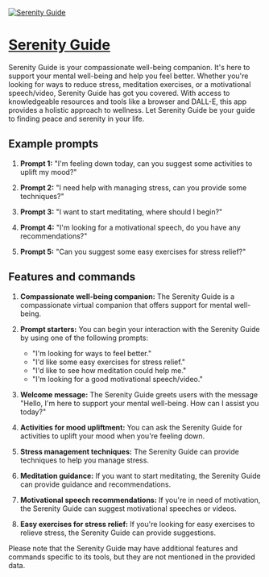 [![Serenity Guide](https://files.oaiusercontent.com/file-VglK381t2dIcDNvUKbwZ5XUC?se=2123-10-20T09%3A57%3A05Z&sp=r&sv=2021-08-06&sr=b&rscc=max-age%3D31536000%2C%20immutable&rscd=attachment%3B%20filename%3Dcd4603a0-cbf1-4ed9-ad66-83b8609c3e4c.png&sig=HSryqGUz3si/A3P6sXjE8yWMtsLhlgG0Cp1xOQ1f3Ag%3D)](https://chat.openai.com/g/g-3S0ZNtwms-serenity-guide)

# [Serenity Guide](https://chat.openai.com/g/g-3S0ZNtwms-serenity-guide)

Serenity Guide is your compassionate well-being companion. It's here to support your mental well-being and help you feel better. Whether you're looking for ways to reduce stress, meditation exercises, or a motivational speech/video, Serenity Guide has got you covered. With access to knowledgeable resources and tools like a browser and DALL-E, this app provides a holistic approach to wellness. Let Serenity Guide be your guide to finding peace and serenity in your life.

## Example prompts

1. **Prompt 1:** "I'm feeling down today, can you suggest some activities to uplift my mood?"

2. **Prompt 2:** "I need help with managing stress, can you provide some techniques?"

3. **Prompt 3:** "I want to start meditating, where should I begin?"

4. **Prompt 4:** "I'm looking for a motivational speech, do you have any recommendations?"

5. **Prompt 5:** "Can you suggest some easy exercises for stress relief?"

## Features and commands

1. **Compassionate well-being companion:** The Serenity Guide is a compassionate virtual companion that offers support for mental well-being.

2. **Prompt starters:** You can begin your interaction with the Serenity Guide by using one of the following prompts:
   - "I'm looking for ways to feel better."
   - "I'd like some easy exercises for stress relief."
   - "I'd like to see how meditation could help me."
   - "I'm looking for a good motivational speech/video."

3. **Welcome message:** The Serenity Guide greets users with the message "Hello, I'm here to support your mental well-being. How can I assist you today?"

4. **Activities for mood upliftment:** You can ask the Serenity Guide for activities to uplift your mood when you're feeling down.

5. **Stress management techniques:** The Serenity Guide can provide techniques to help you manage stress.

6. **Meditation guidance:** If you want to start meditating, the Serenity Guide can provide guidance and recommendations.

7. **Motivational speech recommendations:** If you're in need of motivation, the Serenity Guide can suggest motivational speeches or videos.

8. **Easy exercises for stress relief:** If you're looking for easy exercises to relieve stress, the Serenity Guide can provide suggestions.

Please note that the Serenity Guide may have additional features and commands specific to its tools, but they are not mentioned in the provided data.